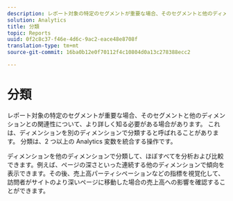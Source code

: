 ```yaml
---
description: レポート対象の特定のセグメントが重要な場合、そのセグメントと他のディメンションとの関連性について、より詳しく知る必要がある場合があります。 これは、ディメンションを別のディメンションで分類すると呼ばれることがあります。 分類は、2 つ以上の Analytics 変数を統合する操作です。
solution: Analytics
title: 分類
topic: Reports
uuid: 0f2c8c37-f46e-4d6c-9ac2-eace48e8708f
translation-type: tm+mt
source-git-commit: 16ba0b12e0f70112f4c10804d0a13c278388ecc2

---
```



# 分類

レポート対象の特定のセグメントが重要な場合、そのセグメントと他のディメンションとの関連性について、より詳しく知る必要がある場合があります。 これは、ディメンションを別のディメンションで分類すると呼ばれることがあります。 分類は、2 つ以上の Analytics 変数を統合する操作です。

ディメンションを他のディメンションで分類して、ほぼすべてを分析および比較できます。例えば、ページの深さといった連続する他のディメンションで傾向を表示できます。その後、売上高パーティシペーションなどの指標を視覚化して、訪問者がサイトのより深いページに移動した場合の売上高への影響を確認することができます。
